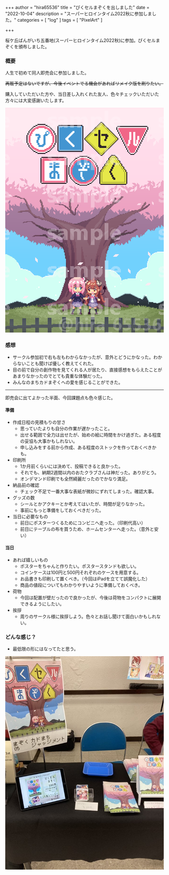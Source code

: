 +++
author = "hira65536"
title = "ぴくセルまぞくを出しました"
date = "2022-10-04"
description = "スーパーヒロインタイム2022秋に参加しました。"
categories = [
    "log"
]
tags = [
    "PixelArt"
]

+++

桜ケ丘ばんがいち五番地(スーパーヒロインタイム2022秋)に参加。ぴくセルまぞくを頒布しました。

<!--more-->

### 概要

人生で初めて同人即売会に参加しました。

~~再販予定はないですが、今後イベントでる機会があればリメイク版を刷りたい。~~<br>

購入していただいた方や、当日差し入れくれた友人、色々チェックいただいた方々には大変感謝いたします。


![PixelMazoku表紙](blog_pixelMazoku_01_20220910.png)

### 感想

- サークル参加初で右も左もわからなかったが、意外とどうにかなった。わからないことも聞けば優しく教えてくれた。
- 目の前で自分の創作物を見てくれる人が居たり、直接感想をもらえたことがあまりなかったのでとても貴重な体験だった。
- みんなのまちカドまぞくへの愛を感じることができた。

---

即売会に出てよかった半面、今回課題点も色々感じた。

#### 準備
 - 作成日程の見積もりの甘さ
   - 思っていたよりも自分の作業が遅かったこと。
   - 出せる範囲で全力は出せたが、始めの絵に時間をかけ過ぎた。ある程度の妥協も大事かもしれない。
   - 申し込みをする前から作成、ある程度のストックを作っておくべきかも。
 - 印刷所
   - 1か月前くらいには決めて、投稿できると良かった。
   - それでも、納期2週間以内のおたクラブさんは神だった。ありがとう。
   - オンデマンド印刷でも全然綺麗だったのでかなり満足。
- 納品前の確認
  - チェック不足で一番大事な表紙が微妙にずれてしまった。確認大事。
 - グッズの数
   - シールとかアクキーとか考えてはいたが、時間が足りなかった。
   - 事前にもっと準備をしておくべきだった。
 - 当日に必要なもの
   - 前日にポスターつくるためにコンビニへ走った。（印刷代高い）
   - 前日にテーブルの布を買うため、ホームセンターへ走った。（意外と安い）

#### 当日
 - あれば嬉しいもの
    - ポスターをちゃんと作りたい。ポスタースタンドも欲しい。
    - コインケースは100円と500円それぞれのケースを用意する。
    - お品書きも印刷して置くべき。（今回はiPadを立てて誤魔化した）
    - 商品の値段についてもわかりやすいように準備しておくべき。
 - 荷物
    - 今回は配置が壁だったので良かったが、今後は荷物をコンパクトに展開できるようにしたい。
 - 挨拶
    - 周りのサークル様に挨拶しよう。色々とお話し聞けて面白いかもしれない。

### どんな感じ？

- 最低限の形にはなってたと思う。



![001](001.jpg)
